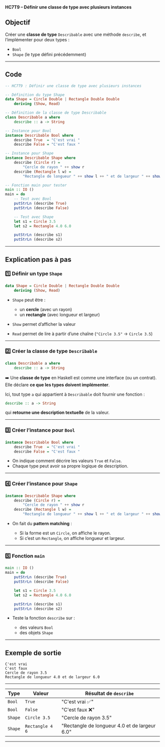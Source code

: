 **HC7T9 – Définir une classe de type avec plusieurs instances**

## Objectif

Créer une **classe de type** `Describable` avec une méthode `describe`,
et l’implémenter pour deux types :

* `Bool`
* `Shape` (le type défini précédemment)

---

##  Code
```haskell
-- HC7T9 : Définir une classe de type avec plusieurs instances

-- Définition du type Shape
data Shape = Circle Double | Rectangle Double Double
    deriving (Show, Read)

-- Définition de la classe de type Describable
class Describable a where
    describe :: a -> String

-- Instance pour Bool
instance Describable Bool where
    describe True  = "C'est vrai "
    describe False = "C'est faux "

-- Instance pour Shape
instance Describable Shape where
    describe (Circle r) =
        "Cercle de rayon " ++ show r
    describe (Rectangle l w) =
        "Rectangle de longueur " ++ show l ++ " et de largeur " ++ show w

-- Fonction main pour tester
main :: IO ()
main = do
    -- Test avec Bool
    putStrLn (describe True)
    putStrLn (describe False)

    -- Test avec Shape
    let s1 = Circle 3.5
    let s2 = Rectangle 4.0 6.0

    putStrLn (describe s1)
    putStrLn (describe s2)
```

---

##  Explication pas à pas

### 1️⃣ Définir un type `Shape`

```haskell
data Shape = Circle Double | Rectangle Double Double
    deriving (Show, Read)
```

* `Shape` peut être :

  * un **cercle** (avec un rayon)
  * un **rectangle** (avec longueur et largeur)
* `Show` permet d’afficher la valeur
* `Read` permet de lire à partir d’une chaîne (`"Circle 3.5"` → `Circle 3.5`)

---

### 2️⃣ Créer la classe de type `Describable`

```haskell
class Describable a where
    describe :: a -> String
```

➡️ Une **classe de type** en Haskell est comme une interface (ou un contrat).
Elle déclare **ce que les types doivent implémenter**.

Ici, tout type `a` qui appartient à `Describable` doit fournir une fonction :

```haskell
describe :: a -> String
```

qui **retourne une description textuelle** de la valeur.

---

### 3️⃣ Créer l’instance pour `Bool`

```haskell
instance Describable Bool where
    describe True  = "C'est vrai "
    describe False = "C'est faux "
```

* On indique comment décrire les valeurs `True` et `False`.
* Chaque type peut avoir sa propre logique de description.

---

### 4️⃣ Créer l’instance pour `Shape`

```haskell
instance Describable Shape where
    describe (Circle r) =
        "Cercle de rayon " ++ show r
    describe (Rectangle l w) =
        "Rectangle de longueur " ++ show l ++ " et de largeur " ++ show w
```

* On fait du **pattern matching** :

  * Si la forme est un `Circle`, on affiche le rayon.
  * Si c’est un `Rectangle`, on affiche longueur et largeur.

---

### 5️⃣ Fonction `main`

```haskell
main :: IO ()
main = do
    putStrLn (describe True)
    putStrLn (describe False)

    let s1 = Circle 3.5
    let s2 = Rectangle 4.0 6.0

    putStrLn (describe s1)
    putStrLn (describe s2)
```

* Teste la fonction `describe` sur :

  * des valeurs `Bool`
  * des objets `Shape`

---

##  Exemple de sortie

```
C'est vrai 
C'est faux 
Cercle de rayon 3.5
Rectangle de longueur 4.0 et de largeur 6.0
```

---



| Type    | Valeur          | Résultat de `describe`                        |
| ------- | --------------- | --------------------------------------------- |
| `Bool`  | `True`          | "C'est vrai ✅"                                |
| `Bool`  | `False`         | "C'est faux ❌"                                |
| `Shape` | `Circle 3.5`    | "Cercle de rayon 3.5"                         |
| `Shape` | `Rectangle 4 6` | "Rectangle de longueur 4.0 et de largeur 6.0" |

---
